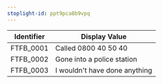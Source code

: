 ```yaml
---
stoplight-id: ppt9pca8b9vpq
---
```


Identifier  |  Display Value
------------|-----------------------------------
FTFB_0001   |  Called 0800 40 50 40
FTFB_0002   |  Gone into a police station
FTFB_0003   |  I wouldn&#39;t have done anything